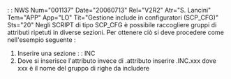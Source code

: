  :  : NWS Num="001137" Date="20060713" Rel="V2R2" Atr="S. Lancini" Tem="APP" App="LO" Tit="Gestione include in configuratori (SCP_CFG)" Sts="20"
Negli SCRIPT di tipo SCP_CFG è possibile raccogliere gruppi di attributi ripetuti in diverse sezioni. Per ottenere ciò si deve procedere come nell'esempio seguente : 
1. Inserire una sezione  :  : INC
2. Dove si inserisce l'attributo invece di .attributo inserire .INC.xxx dove xxx è il nome del
gruppo di righe da includere
